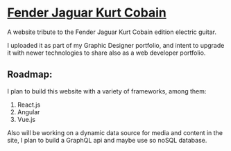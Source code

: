 # [Fender Jaguar Kurt Cobain](https://leanazulyoro.github.io/fenderjkc)
A website tribute to the Fender Jaguar Kurt Cobain edition electric guitar.

I uploaded it as part of my Graphic Designer portfolio, and intent to upgrade 
it with newer technologies to share also as a web developer portfolio.

## Roadmap:
I plan to build this website with a variety of frameworks, among them:
1. React.js
2. Angular
3. Vue.js

Also will be working on a dynamic data source for media and content in the site, I plan to build a GraphQL api
and maybe use so noSQL database.


